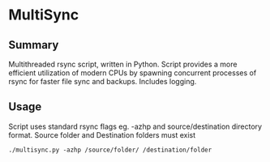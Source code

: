 # MultiSync

## Summary

Multithreaded rsync script, written in Python. Script provides a more efficient utilization of modern CPUs by spawning concurrent processes of rsync for faster file sync and backups. Includes logging.

## Usage

Script uses standard rsync flags eg. -azhp and source/destination directory format. Source folder and Destination folders must exist

`./multisync.py -azhp /source/folder/ /destination/folder`
